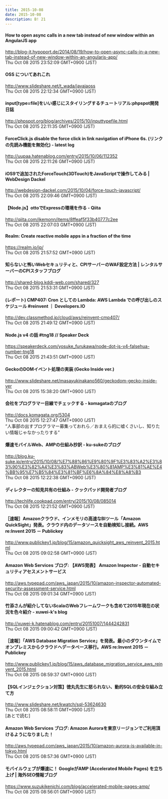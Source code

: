 ```yaml
---
title: 2015-10-08
date: 2015-10-08
description: B! 21
---
```


#### How to open async calls in a new tab instead of new window within an AngularJS app
http://blog-it.hypoport.de/2014/08/19/how-to-open-async-calls-in-a-new-tab-instead-of-new-window-within-an-angularjs-app/<br>
Thu Oct 08 2015 23:52:09 GMT+0900 (JST)<br>


#### OSS についてあれこれ
http://www.slideshare.net/t_wada/javajaoss<br>
Thu Oct 08 2015 22:12:34 GMT+0900 (JST)<br>


#### input[type=file]をいい感じにスタイリングするチュートリアル:phpspot開発日誌
http://phpspot.org/blog/archives/2015/10/inputtypefile.html<br>
Thu Oct 08 2015 22:11:35 GMT+0900 (JST)<br>


#### ForceClick.js disable the force click in link navigation of iPhone 6s. (リンクの先読み機能を無効化) - latest log
http://uupaa.hatenablog.com/entry/2015/10/06/112352<br>
Thu Oct 08 2015 22:11:26 GMT+0900 (JST)<br>


#### iOS9で追加されたForceTouch(3DTouch)をJavaScriptで操作してみる | WebDesign Dackel
http://webdesign-dackel.com/2015/10/04/force-touch-javascript/<br>
Thu Oct 08 2015 22:09:46 GMT+0900 (JST)<br>


#### 【Node.js】ottoでExpressの環境を作る - Qiita
http://qiita.com/ikemonn/items/8ffeaf5f33b40777c2ee<br>
Thu Oct 08 2015 22:07:03 GMT+0900 (JST)<br>


#### Realm: Create reactive mobile apps in a fraction of the time 
https://realm.io/jp/<br>
Thu Oct 08 2015 21:57:52 GMT+0900 (JST)<br>


#### 知らないと怖いWebセキュリティと、CPIサーバーのWAF設定方法 | レンタルサーバーのCPIスタッフブログ
http://shared-blog.kddi-web.com/shared/327<br>
Thu Oct 08 2015 21:53:31 GMT+0900 (JST)<br>


#### (レポート) CMP407: Cron としての Lambda: AWS Lambda での呼び出しのスケジュール #reinvent ｜ Developers.IO
http://dev.classmethod.jp/cloud/aws/reinvent-cmp407/<br>
Thu Oct 08 2015 21:49:12 GMT+0900 (JST)<br>


#### Node.js v4 の話 #tng18 // Speaker Deck
https://speakerdeck.com/yosuke_furukawa/node-dot-js-v4-falsehua-number-tng18<br>
Thu Oct 08 2015 21:43:51 GMT+0900 (JST)<br>


#### GeckoのDOMイベント処理の実装 (Gecko Inside ver.)
http://www.slideshare.net/masayukinakano560/geckodom-gecko-inside-ver<br>
Thu Oct 08 2015 15:38:20 GMT+0900 (JST)<br>


#### 会社をプログラマー目線でチェックする - komagataのブログ
http://docs.komagata.org/5304<br>
Thu Oct 08 2015 12:27:47 GMT+0900 (JST)<br>
“人事部の出すプログラマー募集っておれら／おまえら的に嘘くさいし、知りたい情報じゃなかったりする”


#### 爆速モバイルWeb、AMPの仕組み抄訳 - ku-sukeのブログ
http://blog.ku-suke.jp/entry/2015/10/08/%E7%88%86%E9%80%9F%E3%83%A2%E3%83%90%E3%82%A4%E3%83%ABWeb%E3%80%81AMP%E3%81%AE%E4%BB%95%E7%B5%84%E3%81%BF%E6%8A%84%E8%A8%B3<br>
Thu Oct 08 2015 12:22:38 GMT+0900 (JST)<br>


#### ディレクターの知見共有の仕組み - クックパッド開発者ブログ
http://techlife.cookpad.com/entry/2015/10/08/085014<br>
Thu Oct 08 2015 12:21:52 GMT+0900 (JST)<br>


#### ［速報］Amazonクラウド、インメモリの高速なBIツール「Amazon QuickSight」発表。クラウド内のデータソースを自動検知し接続。AWS re:Invent 2015 － Publickey
http://www.publickey1.jp/blog/15/amazon_quicksight_aws_reinvent_2015.html<br>
Thu Oct 08 2015 09:02:58 GMT+0900 (JST)<br>


#### Amazon Web Services ブログ: 【AWS発表】 Amazon Inspector - 自動セキュリティアセスメントサービス
http://aws.typepad.com/aws_japan/2015/10/amazon-inspector-automated-security-assessment-service.html<br>
Thu Oct 08 2015 09:01:34 GMT+0900 (JST)<br>


#### 竹添さんが紹介してないScalaのWebフレームワークも含めて2015年現在の状況を色々紹介 - xuwei-k's blog
http://xuwei-k.hatenablog.com/entry/20151007/1444242831<br>
Thu Oct 08 2015 09:00:42 GMT+0900 (JST)<br>


#### ［速報］「AWS Database Migration Service」を発表。最小のダウンタイムでオンプレミスからクラウドへデータベース移行。AWS re:Invent 2015 － Publickey
http://www.publickey1.jp/blog/15/aws_database_migration_service_aws_reinvent_2015.html<br>
Thu Oct 08 2015 08:59:37 GMT+0900 (JST)<br>


#### 【SQLインジェクション対策】徳丸先生に怒られない、動的SQLの安全な組み立て方
http://www.slideshare.net/kwatch/sql-53624630<br>
Thu Oct 08 2015 08:58:11 GMT+0900 (JST)<br>
[あとで読む]


#### Amazon Web Services ブログ: Amazon Auroraを東京リージョンでご利用頂けるようになりました！
http://aws.typepad.com/aws_japan/2015/10/amazon-aurora-is-available-in-tokyo.html<br>
Thu Oct 08 2015 08:57:36 GMT+0900 (JST)<br>


#### モバイルウェブが爆速に！ GoogleがAMP (Accelerated Mobile Pages) を立ち上げ | 海外SEO情報ブログ
https://www.suzukikenichi.com/blog/accelerated-mobile-pages-amp/<br>
Thu Oct 08 2015 08:56:01 GMT+0900 (JST)<br>


